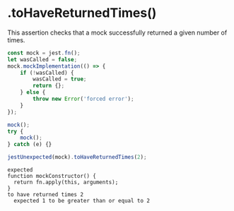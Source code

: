 # .toHaveReturnedTimes()

This assertion checks that a mock successfully returned a given number of times.

```js
const mock = jest.fn();
let wasCalled = false;
mock.mockImplementation(() => {
    if (!wasCalled) {
        wasCalled = true;
        return {};
    } else {
        throw new Error('forced error');
    }
});

mock();
try {
    mock();
} catch (e) {}

jestUnexpected(mock).toHaveReturnedTimes(2);
```

```output
expected
function mockConstructor() {
  return fn.apply(this, arguments);
}
to have returned times 2
  expected 1 to be greater than or equal to 2
```

